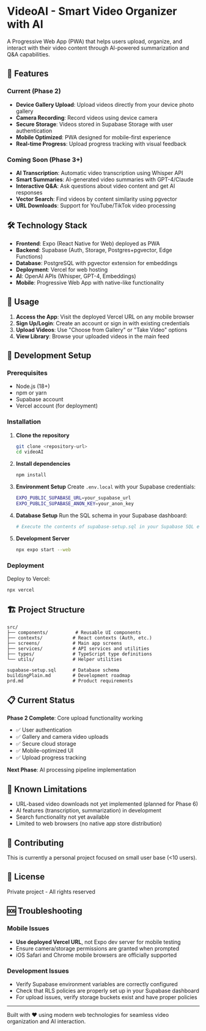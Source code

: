 # VideoAI - Smart Video Organizer with AI

A Progressive Web App (PWA) that helps users upload, organize, and interact with their video content through AI-powered summarization and Q&A capabilities.

## 🚀 Features

### Current (Phase 2)
- **Device Gallery Upload**: Upload videos directly from your device photo gallery
- **Camera Recording**: Record videos using device camera
- **Secure Storage**: Videos stored in Supabase Storage with user authentication
- **Mobile Optimized**: PWA designed for mobile-first experience
- **Real-time Progress**: Upload progress tracking with visual feedback

### Coming Soon (Phase 3+)
- **AI Transcription**: Automatic video transcription using Whisper API
- **Smart Summaries**: AI-generated video summaries with GPT-4/Claude
- **Interactive Q&A**: Ask questions about video content and get AI responses
- **Vector Search**: Find videos by content similarity using pgvector
- **URL Downloads**: Support for YouTube/TikTok video processing

## 🛠 Technology Stack

- **Frontend**: Expo (React Native for Web) deployed as PWA
- **Backend**: Supabase (Auth, Storage, Postgres+pgvector, Edge Functions)
- **Database**: PostgreSQL with pgvector extension for embeddings
- **Deployment**: Vercel for web hosting
- **AI**: OpenAI APIs (Whisper, GPT-4, Embeddings)
- **Mobile**: Progressive Web App with native-like functionality

## 📱 Usage

1. **Access the App**: Visit the deployed Vercel URL on any mobile browser
2. **Sign Up/Login**: Create an account or sign in with existing credentials
3. **Upload Videos**: Use "Choose from Gallery" or "Take Video" options
4. **View Library**: Browse your uploaded videos in the main feed

## 🔧 Development Setup

### Prerequisites
- Node.js (18+)
- npm or yarn
- Supabase account
- Vercel account (for deployment)

### Installation

1. **Clone the repository**
   ```bash
   git clone <repository-url>
   cd videoAI
   ```

2. **Install dependencies**
   ```bash
   npm install
   ```

3. **Environment Setup**
   Create `.env.local` with your Supabase credentials:
   ```bash
   EXPO_PUBLIC_SUPABASE_URL=your_supabase_url
   EXPO_PUBLIC_SUPABASE_ANON_KEY=your_anon_key
   ```

4. **Database Setup**
   Run the SQL schema in your Supabase dashboard:
   ```bash
   # Execute the contents of supabase-setup.sql in your Supabase SQL editor
   ```

5. **Development Server**
   ```bash
   npx expo start --web
   ```

### Deployment

Deploy to Vercel:
```bash
npx vercel
```

## 🏗 Project Structure

```
src/
├── components/          # Reusable UI components
├── contexts/           # React contexts (Auth, etc.)
├── screens/            # Main app screens
├── services/           # API services and utilities
├── types/              # TypeScript type definitions
└── utils/              # Helper utilities

supabase-setup.sql      # Database schema
buildingPlain.md        # Development roadmap
prd.md                  # Product requirements
```

## 📋 Current Status

**Phase 2 Complete**: Core upload functionality working
- ✅ User authentication
- ✅ Gallery and camera video uploads
- ✅ Secure cloud storage
- ✅ Mobile-optimized UI
- ✅ Upload progress tracking

**Next Phase**: AI processing pipeline implementation

## 🚧 Known Limitations

- URL-based video downloads not yet implemented (planned for Phase 6)
- AI features (transcription, summarization) in development
- Search functionality not yet available
- Limited to web browsers (no native app store distribution)

## 🤝 Contributing

This is currently a personal project focused on small user base (<10 users). 

## 📄 License

Private project - All rights reserved

## 🆘 Troubleshooting

### Mobile Issues
- **Use deployed Vercel URL**, not Expo dev server for mobile testing
- Ensure camera/storage permissions are granted when prompted
- iOS Safari and Chrome mobile browsers are officially supported

### Development Issues
- Verify Supabase environment variables are correctly configured
- Check that RLS policies are properly set up in your Supabase dashboard
- For upload issues, verify storage buckets exist and have proper policies

---

Built with ❤️ using modern web technologies for seamless video organization and AI interaction.